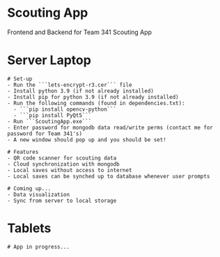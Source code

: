 # Scouting App


Frontend and Backend for Team 341 Scouting App

# Server Laptop
    # Set-up
    - Run the ```lets-encrypt-r3.cer``` file
    - Install python 3.9 (if not already installed)
    - Install pip for python 3.9 (if not already installed)
    - Run the following commands (found in dependencies.txt):
      - ```pip install opencv-python```
      - ```pip install PyQt5```
    - Run ```ScoutingApp.exe```
    - Enter password for mongodb data read/write perms (contact me for password for Team 341's)
    - A new window should pop up and you should be set!

    # Features
    - QR code scanner for scouting data
    - Cloud synchronization with mongodb
    - Local saves without access to internet
    - Local saves can be synched up to database whenever user prompts

    # Coming up...
    - Data visualization
    - Sync from server to local storage

# Tablets
    # App in progress...
